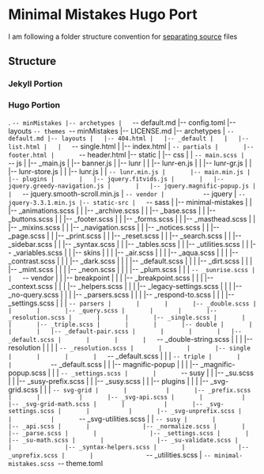 # Minimal Mistakes Hugo Port

I am following a folder structure convention for [separating source](http://thecodestead.com/post/how-to-use-npm-as-a-build-tool-with-hugo/) files

## Structure

### Jekyll Portion


### Hugo Portion
.
`-- minMistakes
    |-- archetypes
    |   `-- default.md
    |-- config.toml
    |-- layouts
    `-- themes
        `-- minMistakes
            |-- LICENSE.md
            |-- archetypes
            |   `-- default.md
            |-- layouts
            |   |-- 404.html
            |   |-- _default
            |   |   |-- list.html
            |   |   `-- single.html
            |   |-- index.html
            |   `-- partials
            |       |-- footer.html
            |       `-- header.html
            |-- static
            |   |-- css
            |   |   `-- main.scss
            |   `-- js
            |       |-- _main.js
            |       |-- banner.js
            |       |-- lunr
            |       |   |-- lunr-en.js
            |       |   |-- lunr-gr.js
            |       |   |-- lunr-store.js
            |       |   |-- lunr.js
            |       |   `-- lunr.min.js
            |       |-- main.min.js
            |       |-- plugins
            |       |   |-- jquery.fitvids.js
            |       |   |-- jquery.greedy-navigation.js
            |       |   |-- jquery.magnific-popup.js
            |       |   `-- jquery.smooth-scroll.min.js
            |       `-- vendor
            |           `-- jquery
            |               `-- jquery-3.3.1.min.js
            |-- static-src
            |   `-- sass
            |       |-- minimal-mistakes
            |       |   |-- _animations.scss
            |       |   |-- _archive.scss
            |       |   |-- _base.scss
            |       |   |-- _buttons.scss
            |       |   |-- _footer.scss
            |       |   |-- _forms.scss
            |       |   |-- _masthead.scss
            |       |   |-- _mixins.scss
            |       |   |-- _navigation.scss
            |       |   |-- _notices.scss
            |       |   |-- _page.scss
            |       |   |-- _print.scss
            |       |   |-- _reset.scss
            |       |   |-- _search.scss
            |       |   |-- _sidebar.scss
            |       |   |-- _syntax.scss
            |       |   |-- _tables.scss
            |       |   |-- _utilities.scss
            |       |   |-- _variables.scss
            |       |   |-- skins
            |       |   |   |-- _air.scss
            |       |   |   |-- _aqua.scss
            |       |   |   |-- _contrast.scss
            |       |   |   |-- _dark.scss
            |       |   |   |-- _default.scss
            |       |   |   |-- _dirt.scss
            |       |   |   |-- _mint.scss
            |       |   |   |-- _neon.scss
            |       |   |   |-- _plum.scss
            |       |   |   `-- _sunrise.scss
            |       |   `-- vendor
            |       |       |-- breakpoint
            |       |       |   |-- _breakpoint.scss
            |       |       |   |-- _context.scss
            |       |       |   |-- _helpers.scss
            |       |       |   |-- _legacy-settings.scss
            |       |       |   |-- _no-query.scss
            |       |       |   |-- _parsers.scss
            |       |       |   |-- _respond-to.scss
            |       |       |   |-- _settings.scss
            |       |       |   `-- parsers
            |       |       |       |-- _double.scss
            |       |       |       |-- _query.scss
            |       |       |       |-- _resolution.scss
            |       |       |       |-- _single.scss
            |       |       |       |-- _triple.scss
            |       |       |       |-- double
            |       |       |       |   |-- _default-pair.scss
            |       |       |       |   |-- _default.scss
            |       |       |       |   `-- _double-string.scss
            |       |       |       |-- resolution
            |       |       |       |   `-- _resolution.scss
            |       |       |       |-- single
            |       |       |       |   `-- _default.scss
            |       |       |       `-- triple
            |       |       |           `-- _default.scss
            |       |       |-- magnific-popup
            |       |       |   |-- _magnific-popup.scss
            |       |       |   `-- _settings.scss
            |       |       `-- susy
            |       |           |-- _su.scss
            |       |           |-- _susy-prefix.scss
            |       |           |-- _susy.scss
            |       |           |-- plugins
            |       |           |   |-- _svg-grid.scss
            |       |           |   `-- svg-grid
            |       |           |       |-- _prefix.scss
            |       |           |       |-- _svg-api.scss
            |       |           |       |-- _svg-grid-math.scss
            |       |           |       |-- _svg-settings.scss
            |       |           |       |-- _svg-unprefix.scss
            |       |           |       `-- _svg-utilities.scss
            |       |           `-- susy
            |       |               |-- _api.scss
            |       |               |-- _normalize.scss
            |       |               |-- _parse.scss
            |       |               |-- _settings.scss
            |       |               |-- _su-math.scss
            |       |               |-- _su-validate.scss
            |       |               |-- _syntax-helpers.scss
            |       |               |-- _unprefix.scss
            |       |               `-- _utilities.scss
            |       `-- minimal-mistakes.scss
            `-- theme.toml
```
